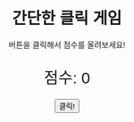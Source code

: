 <!DOCTYPE html>
<html lang="en">
<head>
<meta charset="UTF-8">
<meta name="viewport" content="width=device-width, initial-scale=1.0">
<title>간단한 클릭 게임</title>
<style>
  body {
    font-family: Arial, sans-serif;
    text-align: center;
  }
  .container {
    margin-top: 100px;
  }
  #score {
    font-size: 2em;
    margin-bottom: 20px;
  }
</style>
</head>
<body>
<div class="container">
  <h1>간단한 클릭 게임</h1>
  <p>버튼을 클릭해서 점수를 올려보세요!</p>
  <p id="score">점수: <span id="scoreValue">0</span></p>
  <button id="clickButton">클릭!</button>
</div>

<script>
  let score = 0;
  const scoreDisplay = document.getElementById('scoreValue');
  const clickButton = document.getElementById('clickButton');

  clickButton.addEventListener('click', function() {
    score++;
    scoreDisplay.textContent = score;
  });
</script>
</body>
</html>
